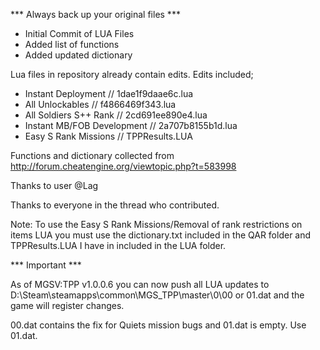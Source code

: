 *** Always back up your original files ***

* Initial Commit of LUA Files
* Added list of functions
* Added updated dictionary

Lua files in repository already contain edits.
Edits included;
* Instant Deployment // 1dae1f9daae6c.lua
* All Unlockables // f4866469f343.lua
* All Soldiers S++ Rank // 2cd691ee890e4.lua
* Instant MB/FOB Development // 2a707b8155b1d.lua
* Easy S Rank Missions // TPPResults.LUA

Functions and dictionary collected from http://forum.cheatengine.org/viewtopic.php?t=583998

Thanks to user @Lag

Thanks to everyone in the thread who contributed.

Note: To use the Easy S Rank Missions/Removal of rank restrictions on items LUA you must use the dictionary.txt included in the QAR folder and TPPResults.LUA I have in included in the LUA folder.

*** Important ***

As of MGSV:TPP v1.0.0.6 you can now push all LUA updates to D:\Steam\steamapps\common\MGS_TPP\master\0\00 or 01.dat and the game will register changes.

00.dat contains the fix for Quiets mission bugs and 01.dat is empty. Use 01.dat.
